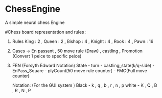 # ChessEngine
A simple  neural chess Engine


#Chess board representation and rules :

1. Rules 
    King   : 2 , 
    Queen  : 2 ,
    Bishop : 4 ,
    Knight : 4 ,
    Rook   : 4 ,
    Pawn   : 16 


2. Cases -> En passant , 50 move rule (Draw) , castling , Promotion (Convert 1 peice to specific peice)


3. FEN (Forsyth Edward Notation)
   State - turn - castling_state(k/q-side) - EnPass_Square - plyCount(50 move rule counter) - FMC(Full move counter) 


   Notation:
        (For the GUI system )
        Black -  k , q , b , r , n , p
        white -  K , Q , B , R , N , P

